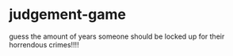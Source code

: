 # judgement-game
guess the amount of years someone should be locked up for their horrendous crimes!!!!
